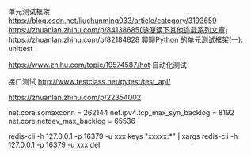 
单元测试框架
https://blog.csdn.net/liuchunming033/article/category/3193659
https://zhuanlan.zhihu.com/p/84138685(随便读下其他连载系列文章)
https://zhuanlan.zhihu.com/p/82184828 聊聊Python 的单元测试框架(一): unittest

https://www.zhihu.com/topic/19574587/hot 自动化测试


接口测试
http://www.testclass.net/pytest/test_api/


https://zhuanlan.zhihu.com/p/22354002



net.core.somaxconn = 262144
net.ipv4.tcp_max_syn_backlog = 8192
net.core.netdev_max_backlog = 65536


redis-cli -h 127.0.0.1 -p 16379  -u xxx keys "xxxxx:*" | xargs redis-cli -h 127.0.0.1 -p 16379  -u xxx del




